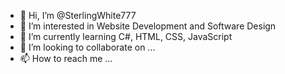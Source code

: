 - 👋 Hi, I’m @SterlingWhite777
- 👀 I’m interested in Website Development and Software Design
- 🌱 I’m currently learning C#, HTML, CSS, JavaScript
- 💞️ I’m looking to collaborate on ...
- 📫 How to reach me ...

<!---
SterlingWhite777/SterlingWhite777 is a ✨ special ✨ repository because its `README.md` (this file) appears on your GitHub profile.
You can click the Preview link to take a look at your changes.
--->
